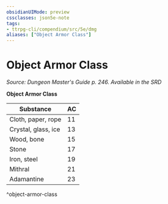 ```yaml
---
obsidianUIMode: preview
cssclasses: json5e-note
tags:
- ttrpg-cli/compendium/src/5e/dmg
aliases: ["Object Armor Class"]
---
```

# Object Armor Class
*Source: Dungeon Master's Guide p. 246. Available in the <span title='Systems Reference Document (5.1)'>SRD</span>* 

**Object Armor Class**

| Substance | AC |
|-----------|----|
| Cloth, paper, rope | 11 |
| Crystal, glass, ice | 13 |
| Wood, bone | 15 |
| Stone | 17 |
| Iron, steel | 19 |
| Mithral | 21 |
| Adamantine | 23 |
^object-armor-class